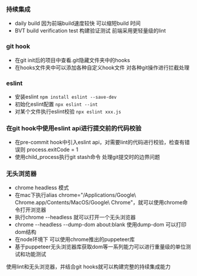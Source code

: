 ### 持续集成
- daily build 因为前端build速度较快 可以缩短build 时间
- BVT  build verification test 构建验证测试 前端采用更轻量级的lint

### git hook
- 在git init后的项目中查看.git隐藏文件夹中的hooks
- 在hooks文件夹中可以添加各种自定义hook文件 对各种git操作进行拦截处理

### eslint
- 安装eslint
`` npm install eslint --save-dev ``
- 初始化eslint配置
`` npx eslint --int ``
- 对某个文件执行eslint校验
`` npx eslint xxx.js ``

### 在git hook中使用eslint api进行提交前的代码校验
- 在pre-commit hook中引入eslint api，对需要lint的代码进行校验，检查有错误则 process.exitCode = 1
- 使用child_process执行git stash命令 处理git提交时的边界问题

### 无头浏览器
- chrome headless 模式
- 在mac下执行alias chrome="/Applications/Google\ Chrome.app/Contents/MacOS/Google\ Chrome"，就可以使用chrome命令打开浏览器
- 执行chrome --headless 就可以打开一个无头浏览器
- chrome --headless --dump-dom about:blank 使用dump-dom 可以打印dom结构
- 在node环境下 可以使用chrome推出的puppeteer库
- 基于puppeteer无头浏览器库获取dom等一系列能力可以进行重量级的单位测试和功能测试

使用lint和无头浏览器，并结合git hooks就可以构建完整的持续集成能力